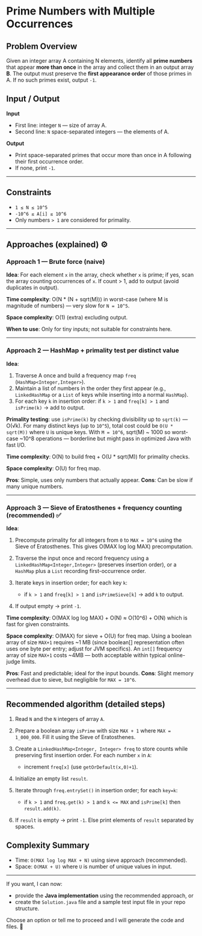 # Prime Numbers with Multiple Occurrences

## Problem Overview

Given an integer array A containing N elements, identify all **prime numbers** that appear **more than once** in the array and collect them in an output array **B**. The output must preserve the **first appearance order** of those primes in A. If no such primes exist, output `-1`.


## Input / Output

**Input**

* First line: integer `N` — size of array A.
* Second line: `N` space-separated integers — the elements of A.

**Output**

* Print space-separated primes that occur more than once in A following their first occurrence order.
* If none, print `-1`.

---

## Constraints

* `1 ≤ N ≤ 10^5`
* `-10^6 ≤ A[i] ≤ 10^6`
* Only numbers `> 1` are considered for primality.

---

## Approaches (explained) ⚙️

### Approach 1 — Brute force (naive)

**Idea**: For each element `x` in the array, check whether `x` is prime; if yes, scan the array counting occurrences of `x`. If count > 1, add to output (avoid duplicates in output).

**Time complexity**: O(N \* (N + sqrt(M))) in worst-case (where M is magnitude of numbers) — very slow for `N = 10^5`.

**Space complexity**: O(1) (extra) excluding output.

**When to use**: Only for tiny inputs; not suitable for constraints here.

---

### Approach 2 — HashMap + primality test per distinct value

**Idea**:

1. Traverse A once and build a frequency map `freq` (`HashMap<Integer,Integer>`).
2. Maintain a list of numbers in the order they first appear (e.g., `LinkedHashMap` or a `List` of keys while inserting into a normal `HashMap`).
3. For each key `k` in insertion order: if `k > 1` and `freq[k] > 1` and `isPrime(k)` → add to output.

**Primality testing**: use `isPrime(k)` by checking divisibility up to `sqrt(k)` — O(√k). For many distinct keys (up to `10^5`), total cost could be `O(U * sqrt(M))` where `U` is unique keys. With `M = 10^6`, sqrt(M) \~ 1000 so worst-case \~10^8 operations — borderline but might pass in optimized Java with fast I/O.

**Time complexity**: O(N) to build freq + O(U \* sqrt(M)) for primality checks.

**Space complexity**: O(U) for freq map.

**Pros**: Simple, uses only numbers that actually appear.
**Cons**: Can be slow if many unique numbers.

---

### Approach 3 — Sieve of Eratosthenes + frequency counting (recommended) ✅

**Idea**:

1. Precompute primality for all integers from `0` to `MAX = 10^6` using the Sieve of Eratosthenes. This gives O(MAX log log MAX) precomputation.
2. Traverse the input once and record frequency using a `LinkedHashMap<Integer,Integer>` (preserves insertion order), or a `HashMap` plus a `List` recording first-occurrence order.
3. Iterate keys in insertion order; for each key `k`:

   * if `k > 1` and `freq[k] > 1` and `isPrimeSieve[k]` → add `k` to output.
4. If output empty → print `-1`.

**Time complexity**: O(MAX log log MAX) + O(N) ≈ O(10^6) + O(N) which is fast for given constraints.

**Space complexity**: O(MAX) for sieve + O(U) for freq map. Using a boolean array of size `MAX+1` requires \~1 MB (since boolean\[] representation often uses one byte per entry; adjust for JVM specifics). An `int[]` frequency array of size `MAX+1` costs \~4MB — both acceptable within typical online-judge limits.

**Pros**: Fast and predictable; ideal for the input bounds.
**Cons**: Slight memory overhead due to sieve, but negligible for `MAX = 10^6`.

---

## Recommended algorithm (detailed steps)

1. Read `N` and the `N` integers of array `A`.
2. Prepare a boolean array `isPrime` with size `MAX + 1` where `MAX = 1_000_000`. Fill it using the Sieve of Eratosthenes.
3. Create a `LinkedHashMap<Integer, Integer> freq` to store counts while preserving first insertion order. For each number `x` in `A`:

   * increment `freq[x]` (use `getOrDefault(x,0)+1`).
4. Initialize an empty list `result`.
5. Iterate through `freq.entrySet()` in insertion order; for each `key=k`:

   * if `k > 1` and `freq.get(k) > 1` and `k <= MAX` and `isPrime[k]` then `result.add(k)`.
6. If `result` is empty -> print `-1`.
   Else print elements of `result` separated by spaces.





## Complexity Summary

* Time: `O(MAX log log MAX + N)` using sieve approach (recommended).
* Space: `O(MAX + U)` where `U` is number of unique values in input.

---

If you want, I can now:

* provide the **Java implementation** using the recommended approach, or
* create the `Solution.java` file and a sample test input file in your repo structure.

Choose an option or tell me to proceed and I will generate the code and files. 🚀
